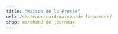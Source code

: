```yaml
---
title: "Maison de la Presse"
url: /chateaurenard/maison-de-la-presse/
shop: marchand de journaux
---
```

